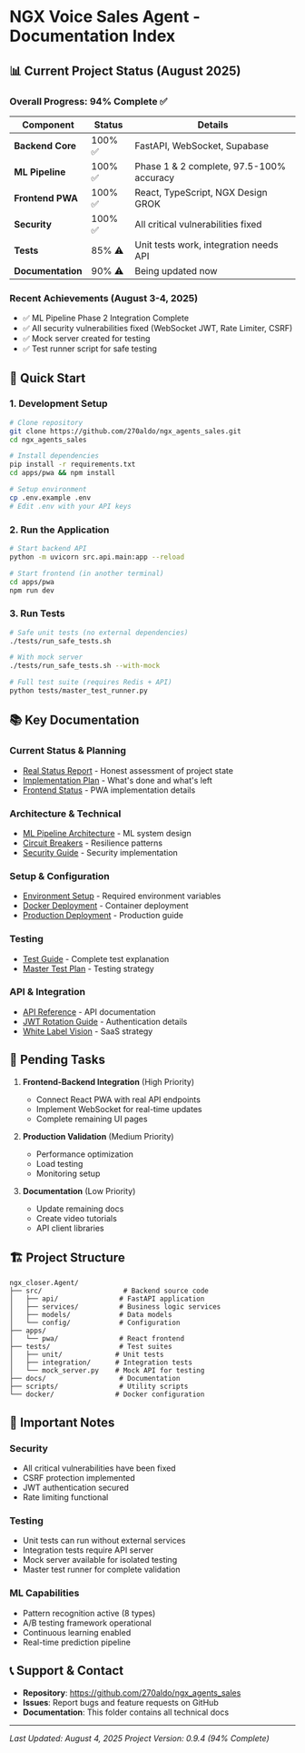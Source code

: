 # NGX Voice Sales Agent - Documentation Index

## 📊 Current Project Status (August 2025)

### Overall Progress: 94% Complete ✅

| Component | Status | Details |
|-----------|--------|---------|
| **Backend Core** | 100% ✅ | FastAPI, WebSocket, Supabase |
| **ML Pipeline** | 100% ✅ | Phase 1 & 2 complete, 97.5-100% accuracy |
| **Frontend PWA** | 100% ✅ | React, TypeScript, NGX Design GROK |
| **Security** | 100% ✅ | All critical vulnerabilities fixed |
| **Tests** | 85% ⚠️ | Unit tests work, integration needs API |
| **Documentation** | 90% ⚠️ | Being updated now |

### Recent Achievements (August 3-4, 2025)
- ✅ ML Pipeline Phase 2 Integration Complete
- ✅ All security vulnerabilities fixed (WebSocket JWT, Rate Limiter, CSRF)
- ✅ Mock server created for testing
- ✅ Test runner script for safe testing

## 🚀 Quick Start

### 1. Development Setup
```bash
# Clone repository
git clone https://github.com/270aldo/ngx_agents_sales.git
cd ngx_agents_sales

# Install dependencies
pip install -r requirements.txt
cd apps/pwa && npm install

# Setup environment
cp .env.example .env
# Edit .env with your API keys
```

### 2. Run the Application
```bash
# Start backend API
python -m uvicorn src.api.main:app --reload

# Start frontend (in another terminal)
cd apps/pwa
npm run dev
```

### 3. Run Tests
```bash
# Safe unit tests (no external dependencies)
./tests/run_safe_tests.sh

# With mock server
./tests/run_safe_tests.sh --with-mock

# Full test suite (requires Redis + API)
python tests/master_test_runner.py
```

## 📚 Key Documentation

### Current Status & Planning
- [Real Status Report](./REAL_STATUS_REPORT.md) - Honest assessment of project state
- [Implementation Plan](./IMPLEMENTATION_PLAN_COMPLETE.md) - What's done and what's left
- [Frontend Status](../apps/pwa/NGX_FRONTEND_STATUS.md) - PWA implementation details

### Architecture & Technical
- [ML Pipeline Architecture](./ML_PIPELINE_ARCHITECTURE.md) - ML system design
- [Circuit Breakers](./CIRCUIT_BREAKERS.md) - Resilience patterns
- [Security Guide](./security/XSS_PROTECTION.md) - Security implementation

### Setup & Configuration
- [Environment Setup](./.env.example) - Required environment variables
- [Docker Deployment](./DOCKER_DEPLOYMENT.md) - Container deployment
- [Production Deployment](./PRODUCTION_DEPLOYMENT.md) - Production guide

### Testing
- [Test Guide](./EXPLICACION_TODOS_LOS_TESTS.md) - Complete test explanation
- [Master Test Plan](./archive/BETA_MASTER_TEST_PLAN.md) - Testing strategy

### API & Integration
- [API Reference](./api/README.md) - API documentation
- [JWT Rotation Guide](./JWT_ROTATION_GUIDE.md) - Authentication details
- [White Label Vision](./WHITE_LABEL_VISION.md) - SaaS strategy

## 🔧 Pending Tasks

1. **Frontend-Backend Integration** (High Priority)
   - Connect React PWA with real API endpoints
   - Implement WebSocket for real-time updates
   - Complete remaining UI pages

2. **Production Validation** (Medium Priority)
   - Performance optimization
   - Load testing
   - Monitoring setup

3. **Documentation** (Low Priority)
   - Update remaining docs
   - Create video tutorials
   - API client libraries

## 🏗️ Project Structure

```
ngx_closer.Agent/
├── src/                    # Backend source code
│   ├── api/               # FastAPI application
│   ├── services/          # Business logic services
│   ├── models/            # Data models
│   └── config/            # Configuration
├── apps/
│   └── pwa/               # React frontend
├── tests/                 # Test suites
│   ├── unit/             # Unit tests
│   ├── integration/      # Integration tests
│   └── mock_server.py    # Mock API for testing
├── docs/                  # Documentation
├── scripts/               # Utility scripts
└── docker/               # Docker configuration
```

## 🚨 Important Notes

### Security
- All critical vulnerabilities have been fixed
- CSRF protection implemented
- JWT authentication secured
- Rate limiting functional

### Testing
- Unit tests can run without external services
- Integration tests require API server
- Mock server available for isolated testing
- Master test runner for complete validation

### ML Capabilities
- Pattern recognition active (8 types)
- A/B testing framework operational
- Continuous learning enabled
- Real-time prediction pipeline

## 📞 Support & Contact

- **Repository**: https://github.com/270aldo/ngx_agents_sales
- **Issues**: Report bugs and feature requests on GitHub
- **Documentation**: This folder contains all technical docs

---

*Last Updated: August 4, 2025*
*Project Version: 0.9.4 (94% Complete)*